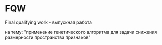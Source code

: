 # FQW
Final qualifying work - выпускная работа

на тему: "применение генетического алгоритма для задачи снижения размерности пространства признаков"
